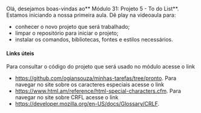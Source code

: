 Olá, desejamos boas-vindas ao** Módulo 31: Projeto 5 - To do List**. Estamos iniciando a nossa primeira aula. Dê play na videoaula para:

- conhecer o novo projeto que será trabalhado;
- limpar o repositório para iniciar o projeto;
- instalar os comandos, bibliotecas, fontes e estilos necessários.

#### Links úteis
Para consultar o código do projeto que será usado no módulo acesse o link
- https://github.com/ogiansouza/minhas-tarefas/tree/pronto.
Para navegar no site sobre os caracteres especiais acesse o link
- https://www.html.am/reference/html-special-characters.cfm.
Para navegar no site sobre CRFL acesse o link
- https://developer.mozilla.org/en-US/docs/Glossary/CRLF. 
